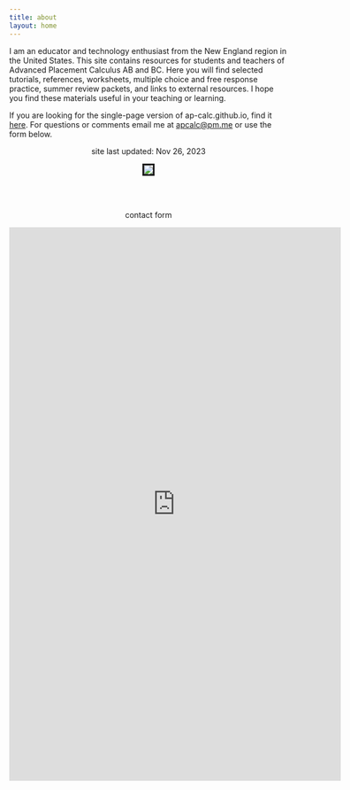 ```yaml
---
title: about
layout: home
---
```


I am an educator and technology enthusiast from the New England region in the United States. This site contains resources for students and teachers of Advanced Placement Calculus AB and BC. Here you will find selected tutorials, references, worksheets, multiple choice and free response practice, summer review packets, and links to external resources. I hope you find these materials useful in your teaching or learning. 

If you are looking for the single-page version of ap-calc.github.io, find it <a href="../index_retired.html" target="_blank"> here</a>. For questions or comments email me at apcalc@pm.me or use the form below.

<p align="center"> site last updated: Nov 26, 2023</p>

<p align="center"><img src="../img/site/running.jpeg" border="3"> </p>

<br> <br>
<p align="center"> contact form </p>

<center> <iframe src="https://docs.google.com/forms/d/e/1FAIpQLSfk3MsgYHHCfX69rYixFbnQIuGToOyGh9GlpIXcycYWO-BrWg/viewform?embedded=true" width="600" height="1000" frameborder="0" marginheight="0" marginwidth="0">Loading…</iframe>  </center>







